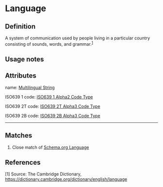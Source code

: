 # Language

## Definition
A system of communication used by people living in a particular country consisting of sounds, words, and grammar.<sup>[1](#fn1)</sup>

## Usage notes

## Attributes
name: [Multilingual String](../datatypes/Multilingual_String.md)

ISO639 1 code: [ISO639 1 Alpha2 Code Type](../datatypes/ISO_639_1_Alpha2_Code.md)

ISO639 2T code: [ISO639 2T Alpha3 Code Type](../datatypes/ISO_639_2T_Alpha3_Code.md)

ISO639 2B code: [ISO639 2B Alpha3 Code Type](../datatypes/ISO_639_2B_Alpha3_Code.md)

---

## Matches
1. Close match of [Schema.org Language](https://schema.org/Language)

## References
<a name="fn1">\[1\]</a> Source: The Cambridge Dictionary, https://dictionary.cambridge.org/dictionary/english/language
